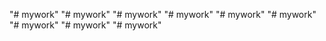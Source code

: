 "# mywork" 
"# mywork" 
"# mywork" 
"# mywork" 
"# mywork" 
"# mywork" 
"# mywork" 
"# mywork" 
"# mywork" 
